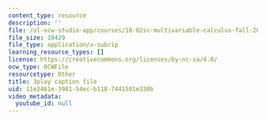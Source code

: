 ```yaml
---
content_type: resource
description: ''
file: /ol-ocw-studio-app/courses/18-02sc-multivariable-calculus-fall-2010/11e2461e398154ecb1187441501e330b_AYisLr9e0y4.vtt
file_size: 10429
file_type: application/x-subrip
learning_resource_types: []
license: https://creativecommons.org/licenses/by-nc-sa/4.0/
ocw_type: OCWFile
resourcetype: Other
title: 3play caption file
uid: 11e2461e-3981-54ec-b118-7441501e330b
video_metadata:
  youtube_id: null
---
```

